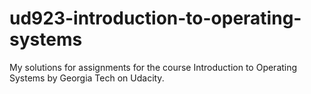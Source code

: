 # ud923-introduction-to-operating-systems
My solutions for assignments for the course Introduction to Operating Systems by Georgia Tech on Udacity.

